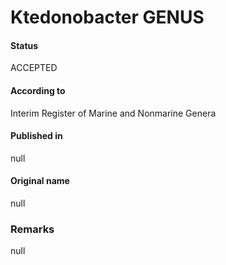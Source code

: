 # Ktedonobacter GENUS

#### Status
ACCEPTED

#### According to
Interim Register of Marine and Nonmarine Genera

#### Published in
null

#### Original name
null

### Remarks
null